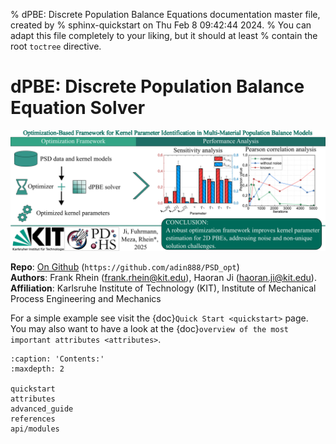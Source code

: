 % dPBE: Discrete Population Balance Equations documentation master file, created by
% sphinx-quickstart on Thu Feb  8 09:42:44 2024.
% You can adapt this file completely to your liking, but it should at least
% contain the root `toctree` directive.

# dPBE: Discrete Population Balance Equation Solver

![Logo](bild/logo_dpbe.png)

**Repo**: [On Github](https://github.com/adin888/PSD_opt)  (``https://github.com/adin888/PSD_opt``) \
**Authors**: Frank Rhein ([frank.rhein@kit.edu](mailto:frank.rhein@kit.edu)), Haoran Ji ([haoran.ji@kit.edu](mailto:haoran.ji@kit.edu)). \
**Affiliation**: Karlsruhe Institute of Technology (KIT), Institute of Mechanical Process Engineering and Mechanics

For a simple example see visit the {doc}`Quick Start <quickstart>` page. \
You may also want to have a look at the {doc}`overview of the most important attributes <attributes>`.

```{toctree}
:caption: 'Contents:'
:maxdepth: 2

quickstart
attributes
advanced_guide
references
api/modules
```

<!-- # Indices and tables

- {ref}`genindex`
- {ref}`modindex`
- {ref}`search` -->

